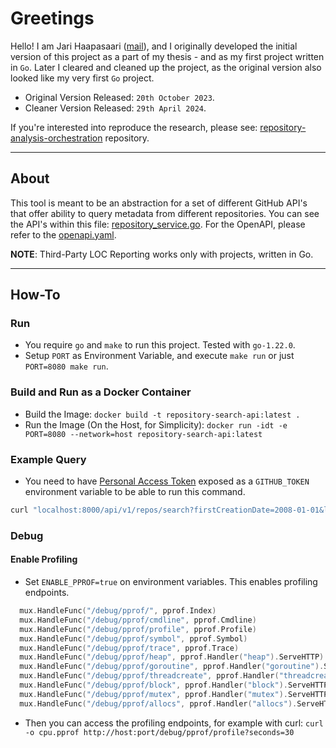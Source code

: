 # Greetings

Hello! I am Jari Haapasaari ([mail](mailto:haapjari@gmail.com)), and I originally developed the initial version of this project as a part of my thesis - and as my first project written in `Go`. Later I cleared and cleaned up the project, as the original version also looked like my very first `Go` project. 

- Original Version Released: `20th October 2023`.
- Cleaner Version Released: `29th April 2024`.

If you're interested into reproduce the research, please see: [repository-analysis-orchestration](https://github.com/haapjari/repository-analysis-orchestration) repository.

***

## About

This tool is meant to be an abstraction for a set of different GitHub API's that offer ability to query metadata from different repositories. You can see the API's within this file: [repository_service.go](https://github.com/haapjari/repository-search-api/blob/main/internal/pkg/service/repository_service.go). For the OpenAPI, please refer to the [openapi.yaml](https://github.com/haapjari/repository-search-api/blob/main/docs/openapi.yaml).

**NOTE**: Third-Party LOC Reporting works only with projects, written in Go.

***

## How-To

### Run

- You require `go` and `make` to run this project. Tested with `go-1.22.0`.
- Setup `PORT` as Environment Variable, and execute `make run` or just `PORT=8080 make run`.

### Build and Run as a Docker Container

- Build the Image: `docker build -t repository-search-api:latest .`
- Run the Image (On the Host, for Simplicity): `docker run -idt -e PORT=8080 --network=host repository-search-api:latest`

### Example Query

- You need to have [Personal Access Token](https://docs.github.com/en/authentication/keeping-your-account-and-data-secure/managing-your-personal-access-tokens) exposed as a `GITHUB_TOKEN` environment variable to be able to run this command.

```bash
curl "localhost:8000/api/v1/repos/search?firstCreationDate=2008-01-01&lastCreationDate=2009-01-01&language=Go&minStars=100&maxStars=1000&order=desc" --header "Authorization: Bearer $GITHUB_TOKEN"
```

### Debug

#### Enable Profiling

- Set `ENABLE_PPROF=true` on environment variables. This enables profiling endpoints.

```go 
  mux.HandleFunc("/debug/pprof/", pprof.Index)
  mux.HandleFunc("/debug/pprof/cmdline", pprof.Cmdline)
  mux.HandleFunc("/debug/pprof/profile", pprof.Profile)
  mux.HandleFunc("/debug/pprof/symbol", pprof.Symbol)
  mux.HandleFunc("/debug/pprof/trace", pprof.Trace)
  mux.HandleFunc("/debug/pprof/heap", pprof.Handler("heap").ServeHTTP)
  mux.HandleFunc("/debug/pprof/goroutine", pprof.Handler("goroutine").ServeHTTP)
  mux.HandleFunc("/debug/pprof/threadcreate", pprof.Handler("threadcreate").ServeHTTP)
  mux.HandleFunc("/debug/pprof/block", pprof.Handler("block").ServeHTTP)
  mux.HandleFunc("/debug/pprof/mutex", pprof.Handler("mutex").ServeHTTP)
  mux.HandleFunc("/debug/pprof/allocs", pprof.Handler("allocs").ServeHTTP)
```

- Then you can access the profiling endpoints, for example with curl: `curl -o cpu.pprof http://host:port/debug/pprof/profile?seconds=30` 

